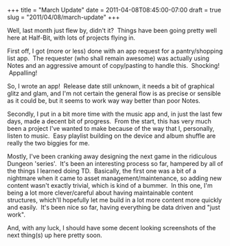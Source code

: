 +++
title = "March Update"
date = 2011-04-08T08:45:00-07:00
draft = true
slug = "2011/04/08/march-update"
+++



 

Well, last month just flew by, didn't it?  Things have been going pretty well 
here at Half-Bit, with lots of projects flying in.

First off, I got (more or less) done with an app request for a pantry/shopping 
list app.  The requester (who shall remain awesome) was actually using Notes 
and an aggressive amount of copy/pasting to handle this.  Shocking!  Appalling! 

So, I wrote an app!  Release date still unknown, it needs a bit of graphical 
glitz and glam, and I'm not certain the general flow is as precise or sensible 
as it could be, but it seems to work way way better than poor Notes.

Secondly, I put in a bit more time with the music app and, in just the last 
few days, made a decent bit of progress.  From the start, this has very much 
been a project I've wanted to make because of the way that I, personally, listen 
to music.  Easy playlist building on the device and album shuffle are really 
the two biggies for me.

Mostly, I've been cranking away designing the next game in the ridiculous Dungeon 
'series'.  It's been an interesting process so far, hampered by all of the 
things I learned doing TD.  Basically, the first one was a bit of a nightmare 
when it came to asset management/maintenance, so adding new content wasn't 
exactly trivial, which is kind of a bummer.  In this one, I'm being a lot more 
clever/careful about having maintainable content structures, which'll hopefully 
let me build in a lot more content more quickly and easily.  It's been nice 
so far, having everything be data driven and "just work".

And, with any luck, I should have some decent looking screenshots of the next 
thing(s) up here pretty soon.

 


